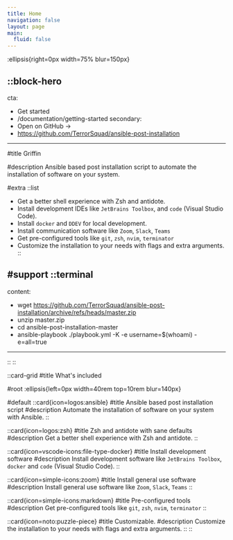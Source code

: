 ```yaml
---
title: Home
navigation: false
layout: page
main:
  fluid: false
---
```


:ellipsis{right=0px width=75% blur=150px}

::block-hero
---
cta:
  - Get started
  - /documentation/getting-started
secondary:
  - Open on GitHub →
  - https://github.com/TerrorSquad/ansible-post-installation
---

#title
Griffin

#description
Ansible based post installation script to automate the installation of software on your system.

#extra
  ::list
  - Get a better shell experience with Zsh and antidote.
  - Install development IDEs like `JetBrains Toolbox`, and `code` (Visual Studio Code).
  - Install `docker` and `DDEV` for local development.
  - Install communication software like `Zoom`, `Slack`, `Teams`
  - Get pre-configured tools like `git`, `zsh`, `nvim`, `terminator`
  - Customize the installation to your needs with flags and extra arguments.
  ::

#support
  ::terminal
  ---
  content:
  - wget https://github.com/TerrorSquad/ansible-post-installation/archive/refs/heads/master.zip
  - unzip master.zip
  - cd ansible-post-installation-master
  - ansible-playbook ./playbook.yml -K -e username=$(whoami) -e=all=true
  ---
  ::
::

::card-grid
#title
What's included

#root
:ellipsis{left=0px width=40rem top=10rem blur=140px}

#default
  ::card{icon=logos:ansible}
  #title
  Ansible based post installation script
  #description
  Automate the installation of software on your system with Ansible.
  ::

  ::card{icon=logos:zsh}
  #title
  Zsh and antidote with sane defaults
  #description
  Get a better shell experience with Zsh and antidote.
  ::

  ::card{icon=vscode-icons:file-type-docker}
  #title
  Install development software
  #description
  Install development software like `JetBrains Toolbox`, `docker` and `code` (Visual Studio Code).
  ::

  ::card{icon=simple-icons:zoom}
  #title
  Install general use software
  #description
  Install general use software like `Zoom`, `Slack`, `Teams`
  ::

  ::card{icon=simple-icons:markdown}
  #title
  Pre-configured tools
  #description
  Get pre-configured tools like `git`, `zsh`, `nvim`, `terminator`
  ::

  ::card{icon=noto:puzzle-piece}
  #title
  Customizable.
  #description
  Customize the installation to your needs with flags and extra arguments.
  ::
::
